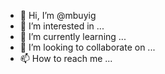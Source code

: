 - 👋 Hi, I’m @mbuyig
- 👀 I’m interested in ...
- 🌱 I’m currently learning ...
- 💞️ I’m looking to collaborate on ...
- 📫 How to reach me ...

<!---
mbuyig/mbuyig is a ✨ special ✨ repository because its `README.md` (this file) appears on your GitHub profile.
You can click the Preview link to take a look at your changes.
--->
